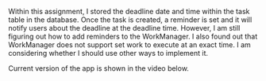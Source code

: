 Within this assignment, I stored the deadline date and time within the task table in the database. Once the task is created, a reminder is set 
and it will notify users about the deadline at the deadline time. However, I am still figuring out how to add reminders to the WorkManager. I also found out that WorkManager does not support set work to execute at an exact time. I am considering whether I should use other ways to implement it. 

Current version of the app is shown in the video below.
